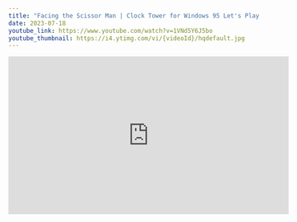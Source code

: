 ```yaml
---
title: "Facing the Scissor Man | Clock Tower for Windows 95 Let's Play #2"
date: 2023-07-18
youtube_link: https://www.youtube.com/watch?v=1VNd5Y6J5bo
youtube_thumbnail: https://i4.ytimg.com/vi/{videoId}/hqdefault.jpg
---
```

<iframe width="560" height="315" src="https://www.youtube.com/embed/1VNd5Y6J5bo" title="Facing the Scissor Man | Clock Tower for Windows 95 Let's Play #2" frameborder="0" allow="accelerometer; autoplay; clipboard-write; encrypted-media; gyroscope; picture-in-picture; web-share" allowfullscreen></iframe>
